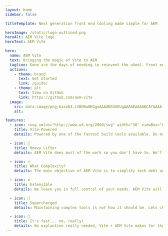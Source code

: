 ```yaml
---
layout: home
sidebar: false

titleTemplate: Next generation front end tooling made simple for AEM

heroImage: /static/logo-outlined.png
heroAlt: AEM Vite logo
heroText: AEM Vite

hero:
  name: AEM Vite
  text: Bringing the magic of Vite to AEM
  tagline: Gone are the days of needing to reinvent the wheel. Front end in AEM has become a whole lot more powerful.
  actions:
    - theme: brand
      text: Get Started
      link: /guide/
    - theme: alt
      text: View on GitHub
      link: https://github.com/aem-vite
  image:
    src: data:image/png;base64,iVBORw0KGgoAAAANSUhEUgAAAAEAAAABCAYAAAAfFcSJAAAADUlEQVR42mP8z8BQDwAEhQGAhKmMIQAAAABJRU5ErkJggg==
    alt:

features:
  - icon: <svg xmlns="http://www.w3.org/2000/svg" width="30" viewBox="0 0 256 256.32"><defs><linearGradient id="a" x1="-.828%" x2="57.636%" y1="7.652%" y2="78.411%"><stop offset="0%" stop-color="#41D1FF"/><stop offset="100%" stop-color="#BD34FE"/></linearGradient><linearGradient id="b" x1="43.376%" x2="50.316%" y1="2.242%" y2="89.03%"><stop offset="0%" stop-color="#FFEA83"/><stop offset="8.333%" stop-color="#FFDD35"/><stop offset="100%" stop-color="#FFA800"/></linearGradient></defs><path fill="url(#a)" d="M255.153 37.938 134.897 252.976c-2.483 4.44-8.862 4.466-11.382.048L.875 37.958c-2.746-4.814 1.371-10.646 6.827-9.67l120.385 21.517a6.537 6.537 0 0 0 2.322-.004l117.867-21.483c5.438-.991 9.574 4.796 6.877 9.62Z"/><path fill="url(#b)" d="M185.432.063 96.44 17.501a3.268 3.268 0 0 0-2.634 3.014l-5.474 92.456a3.268 3.268 0 0 0 3.997 3.378l24.777-5.718c2.318-.535 4.413 1.507 3.936 3.838l-7.361 36.047c-.495 2.426 1.782 4.5 4.151 3.78l15.304-4.649c2.372-.72 4.652 1.36 4.15 3.788l-11.698 56.621c-.732 3.542 3.979 5.473 5.943 2.437l1.313-2.028 72.516-144.72c1.215-2.423-.88-5.186-3.54-4.672l-25.505 4.922c-2.396.462-4.435-1.77-3.759-4.114l16.646-57.705c.677-2.35-1.37-4.583-3.769-4.113Z"/></svg>
    title: Vite-Powered
    details: Powered by one of the fastest build tools available. Do more with less.

  - icon: 💪
    title: Heavy Lifter
    details: AEM Vite does most of the work so you don't have to. We'll handle the complex stuff.

  - icon: 🔥
    title: What Complexity?
    details: The main objective of AEM Vite is to simplify tech debt and tooling efforts.

  - icon: ⚙️
    title: Extensible
    details: We leave you in full control of your needs. AEM Vite will handle the rest.

  - icon: 🔋
    title: Supercharged
    details: Maintaining complex tools is not how it should be. Lets change the status quo.

  - icon: 🚀
    title: It's fast... no, really!
    details: No explantion really needed, Vite + AEM Vite makes for the best DX.
---
```


<style>
:root {
  --vp-home-hero-name-color: transparent;
  --vp-home-hero-name-background: -webkit-linear-gradient(-120deg, var(--vp-c-brand-alt) 30%, var(--vp-c-brand));

  --vp-home-hero-image-background-image: linear-gradient(45deg, var(--vp-c-brand) 50%, var(--vp-c-brand-alt) 50%);
  --vp-home-hero-image-filter: blur(50px);
}

@media (min-width: 960px) {
  .VPNavBar:not(.top) .divider-line[data-v-28886a8d] {
    background-color: var(--vp-c-gutter)
  }

  .VPNavBar:not(.has-sidebar):not(.top) .divider[data-v-28886a8d] {
    background-color: var(--vp-c-gutter)
  }
}

.VPFeature[data-v-6db92bf1] {
  border-color: #f4414a10;
}

.image-container[data-v-2710133c] {
  height: 100px;
}

@media (min-width: 640px) {
  :root {
    --vp-home-hero-name-background: -webkit-linear-gradient(120deg, var(--vp-c-brand-alt) 30%, var(--vp-c-brand));

    --vp-home-hero-image-filter: blur(70px);
  }
}

@media (min-width: 960px) {
  :root {
    --vp-home-hero-image-filter: blur(120px);
  }
}
</style>
